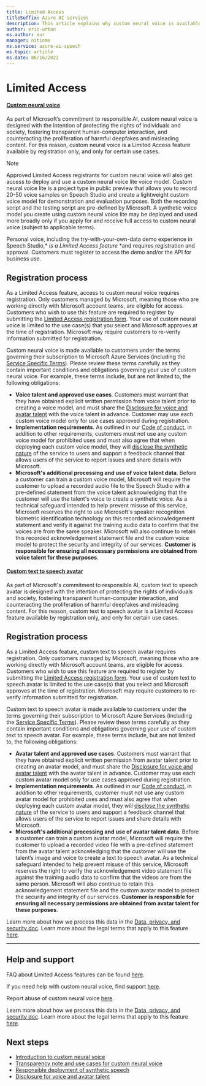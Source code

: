 ```yaml
---
title: Limited Access
titleSuffix: Azure AI services
description: This article explains why custom neural voice is available as Limited Access feature and how to request access.
author: eric-urban
ms.author: eur
manager: nitinme
ms.service: azure-ai-speech
ms.topic: article
ms.date: 06/16/2022
---
```


# Limited Access

#### [Custom neural voice](#tab/cnv)

As part of Microsoft’s commitment to responsible AI, custom neural voice is designed with the intention of protecting the rights of individuals and society, fostering transparent human-computer interaction, and counteracting the proliferation of harmful deepfakes and misleading content. For this reason, custom neural voice is a Limited Access feature available by registration only, and only for certain use cases.

> [!NOTE]
> Approved Limited Access registrants for custom neural voice will also get access to deploy and use a custom neural voice lite voice model. Custom neural voice lite is a project type in public preview that allows you to record 20-50 voice samples on Speech Studio and create a lightweight custom voice model for demonstration and evaluation purposes. Both the recording script and the testing script are pre-defined by Microsoft. A synthetic voice model you create using custom neural voice lite may be deployed and used more broadly only if you apply for and receive full access to custom neural voice (subject to applicable terms).
>
> Personal voice, including the try-with-your-own-data demo experience in Speech Studio,* *is a Limited Access feature* *and requires registration and approval. Customers must register to access the demo and/or the API for business use.   

## Registration process 

As a Limited Access feature, access to custom neural voice requires registration. Only customers managed by Microsoft, meaning those who are working directly with Microsoft account teams, are eligible for access. Customers who wish to use this feature are required to register by submitting the [Limited Access registration form](https://aka.ms/customneural). Your use of custom neural voice is limited to the use case(s) that you select and Microsoft approves at the time of registration. Microsoft may require customers to re-verify information submitted for registration. 

Custom neural voice is made available to customers under the terms governing their subscription to Microsoft Azure Services (including the [Service Specific Terms](https://go.microsoft.com/fwlink/?linkid=2018760)). Please review these terms carefully as they contain important conditions and obligations governing your use of custom neural voice. For example, these terms include, but are not limited to, the following obligations:
- **Voice talent and approved use cases**. Customers must warrant that they have obtained explicit written permission from voice talent prior to creating a voice model, and must share the [Disclosure for voice and avatar talent](/azure/ai-foundry/responsible-ai/speech-service/disclosure-voice-talent?context=/azure/ai-services/speech-service/context/context) with the voice talent in advance. Customer may use each custom voice model only for use cases approved during registration. 
- **Implementation requirements**. As outlined in our [Code of conduct](/legal/ai-code-of-conduct?context=/azure/ai-services/speech-service/context/context), in addition to other requirements, customers must not use any custom voice model for prohibited uses and must also agree that when deploying each custom voice model, they will [disclose the synthetic nature](/azure/ai-foundry/responsible-ai/speech-service/custom-neural-voice/concepts-disclosure-guidelines?context=%2Fazure%2Fai-services%2Fspeech-service%2Fcontext%2Fcontext) of the service to users and support a feedback channel that allows users of the service to report issues and share details with Microsoft. 
- **Microsoft's additional processing and use of voice talent data**. Before a customer can train a custom voice model, Microsoft will require the customer to upload a recorded audio file to the Speech Studio with a pre-defined statement from the voice talent acknowledging that the customer will use the talent's voice to create a synthetic voice. As a technical safeguard intended to help prevent misuse of this service, Microsoft reserves the right to use Microsoft's speaker recognition biometric identification technology on this recorded acknowledgement statement and verify it against the training audio data to confirm that the voices are from the same speaker. Microsoft will also continue to retain this recorded acknowledgement statement file and the custom voice model to protect the security and integrity of our services. **Customer is responsible for ensuring all necessary permissions are obtained from voice talent for these purposes**.

#### [Custom text to speech avatar](#tab/avatar)

As part of Microsoft's commitment to responsible AI, custom text to speech avatar is designed with the intention of protecting the rights of individuals and society, fostering transparent human-computer interaction, and counteracting the proliferation of harmful deepfakes and misleading content. For this reason, custom text to speech avatar is a Limited Access feature available by registration only, and only for certain use cases.

## Registration process 

As a Limited Access feature, custom text to speech avatar requires registration. Only customers managed by Microsoft, meaning those who are working directly with Microsoft account teams, are eligible for access. Customers who wish to use this feature are required to register by submitting the [Limited Access registration form](https://aka.ms/customneural). Your use of custom text to speech avatar is limited to the use case(s) that you select and Microsoft approves at the time of registration. Microsoft may require customers to re-verify information submitted for registration.  

Custom text to speech avatar is made available to customers under the terms governing their subscription to Microsoft Azure Services (including the [Service Specific Terms](https://go.microsoft.com/fwlink/?linkid=2018760)). Please review these terms carefully as they contain important conditions and obligations governing your use of custom text to speech avatar. For example, these terms include, but are not limited to, the following obligations: 
- **Avatar talent and approved use cases**. Customers must warrant that they have obtained explicit written permission from avatar talent prior to creating an avatar model, and must share the [Disclosure for voice and avatar talent](/azure/ai-foundry/responsible-ai/speech-service/disclosure-voice-talent?context=/azure/ai-services/speech-service/context/context) with the avatar talent in advance. Customer may use each custom avatar model only for use cases approved during registration.  
- **Implementation requirements**. As outlined in our [Code of conduct](/legal/ai-code-of-conduct?context=/azure/ai-services/speech-service/context/context), in addition to other requirements, customer must not use any  custom avatar model for prohibited uses and must also agree that when deploying each custom avatar model, they will [disclose the synthetic nature](/azure/ai-foundry/responsible-ai/speech-service/custom-neural-voice/concepts-disclosure-guidelines?context=%2Fazure%2Fai-services%2Fspeech-service%2Fcontext%2Fcontext) of the service to users and support a feedback channel that allows users of the service to report issues and share details with Microsoft. 
- **Microsoft's additional processing and use of avatar talent data**. Before a customer can train a custom avatar model, Microsoft will require the customer to upload a recorded video file with a pre-defined statement from the avatar talent acknowledging that the customer will use the talent’s image and voice to create a text to speech avatar. As a technical safeguard intended to help prevent misuse of this service, Microsoft reserves the right to verify the acknowledgement video statement file against the training audio data to confirm that the videos are from the same person. Microsoft will also continue to retain this acknowledgement statement file and the custom avatar model to protect the security and integrity of our services. **Customer is responsible for ensuring all necessary permissions are obtained from avatar talent for these purposes**. 

Learn more about how we process this data in the [Data, privacy, and security doc](/azure/ai-foundry/responsible-ai/speech-service/custom-neural-voice/data-privacy-security-custom-neural-voice?context=/azure/ai-services/speech-service/context/context). Learn more about the legal terms that apply to this feature [here](https://azure.microsoft.com/support/legal/).

---

## Help and support

FAQ about Limited Access features can be found [here](/azure/ai-services/cognitive-services-limited-access).

If you need help with custom neural voice, find support [here](/azure/ai-services/cognitive-services-support-options).

Report abuse of custom neural voice [here](https://aka.ms/reportabuse).

Learn more about how we process this data in the [Data, privacy, and security doc](/azure/ai-foundry/responsible-ai/speech-service/custom-neural-voice/data-privacy-security-custom-neural-voice?context=/azure/ai-services/speech-service/context/context). Learn more about the legal terms that apply to this feature [here](https://azure.microsoft.com/support/legal/). 

## Next steps

* [Introduction to custom neural voice](/azure/ai-services/speech-service/custom-neural-voice)
* [Transparency note and use cases for custom neural voice](/azure/ai-foundry/responsible-ai/speech-service/custom-neural-voice/transparency-note-custom-neural-voice?context=/azure/ai-services/speech-service/context/context)
* [Responsible deployment of synthetic speech](/azure/ai-foundry/responsible-ai/speech-service/custom-neural-voice/concepts-guidelines-responsible-deployment-synthetic?context=/azure/ai-services/speech-service/context/context)
* [Disclosure for voice and avatar talent](/azure/ai-foundry/responsible-ai/speech-service/disclosure-voice-talent?context=/azure/ai-services/speech-service/context/context)
